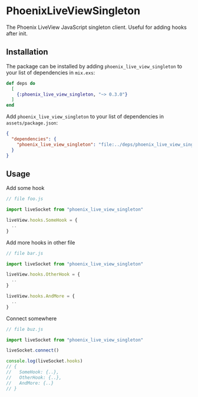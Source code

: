 # PhoenixLiveViewSingleton

The Phoenix LiveView JavaScript singleton client. Useful for adding hooks after init.

## Installation

The package can be installed by adding `phoenix_live_view_singleton` to your list of dependencies in `mix.exs`:

```elixir
def deps do
  [
    {:phoenix_live_view_singleton, "~> 0.3.0"}
  ]
end
```

Add `phoenix_live_view_singleton` to your list of dependencies in `assets/package.json`:
```json
{
  "dependencies": {
    "phoenix_live_view_singleton": "file:../deps/phoenix_live_view_singleton/assets"
  }
}
```

## Usage

Add some hook
```javascript
// file foo.js

import liveSocket from "phoenix_live_view_singleton"

liveView.hooks.SomeHook = {
  ..
}
```

Add more hooks in other file
```javascript
// file bar.js

import liveSocket from "phoenix_live_view_singleton"

liveView.hooks.OtherHook = {
  ..
}

liveView.hooks.AndMore = {
  ..
}
```

Connect somewhere
```javascript
// file buz.js

import liveSocket from "phoenix_live_view_singleton"

liveSocket.connect()

console.log(liveSocket.hooks)
// {
//   SomeHook: {..},
//   OtherHook: {..},
//   AndMore: {..}
// }
```
